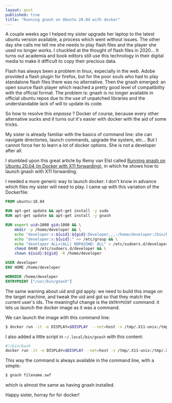 ```yaml
---
layout: post
published: true
title: "Running gnash on Ubuntu 20.04 with docker"
---
```


A couple weeks ago I helped my sister upgrade her laptop to the latest ubuntu version available, a process which went without issues.
The other day she calls me tell me she needs to play flash files and the player she used no longer works. I chuckled at the thought of flash files in 2020...
It turns out academia and book editors still use this technology in their digital media to make it difficult to copy their precious data.

Flash has always been a problem in linux, expecially in the web. Adobe provided a flash plugin for firefox, but for the poor souls who had to play standalone flash files there was no alternative. Then the gnash emerged: an open source flash player which reached a pretty good level of compatibility with the official format.
The problem is: gnash is no longer available in official ubuntu repos due to the use of unpatched libraries and the understandable lack of will 
to update its code.

So how to resolve this _enpasse_ ? Docker of course, because every other alternative sucks and it turns out it's easier with docker with the aid of some tricks.

My sister is already familiar with the basics of command line: she can navigate directories, launch commands, upgrade the system, etc... But I cannot force her to learn a lot of docker options. She is not a developer after all.

I stumbled upon this great article by Remy van Elst called [Running gnash on Ubuntu 20.04 (in Docker with X11 forwarding)](https://raymii.org/s/tutorials/Running_gnash_on_Ubuntu_20.04.html), in which he shows how to launch gnash with X11 forwarding.

I needed a more generic way to launch docker: I don't know in advance which files my sister will need to play. I came up with this variation of the Dockerfile:

```Dockerfile
FROM ubuntu:18.04

RUN apt-get update && apt-get install -y sudo
RUN apt-get update && apt-get install -y gnash

RUN export uid=1000 gid=1000 && \
    mkdir -p /home/developer && \
    echo "developer:x:${uid}:${gid}:Developer,,,:/home/developer:/bin/bash" >> /etc/passwd && \
    echo "developer:x:${uid}:" >> /etc/group && \
    echo "developer ALL=(ALL) NOPASSWD: ALL" > /etc/sudoers.d/developer && \
    chmod 0440 /etc/sudoers.d/developer && \
    chown ${uid}:${gid} -R /home/developer

USER developer
ENV HOME /home/developer

WORKDIR /home/developer
ENTRYPOINT ["/usr/bin/gnash"]
```

The same warning about uid and gid apply: we need to build this image on the target machine, and tweak the uid and gid so that they match the current user's ids.
The meaningful change is the `ENTRYPOINT` command: it lets us launch the docker image as it was a command.

We can launch the image with this command line:
```bash
$ docker run -it -e DISPLAY=$DISPLAY  --net=host -v /tmp/.X11-unix:/tmp/.X11-unix -v $(pwd):/home/developer gnash filename.swf
```

I also added a little script in `~/.local/bin/gnash` with this content:

```bash
#!/bin/bash
docker run -it -e DISPLAY=$DISPLAY --net=host -v /tmp/.X11-unix:/tmp/.X11-unix -v $(pwd):/home/developer gnash $@
```

This way the command is always available in the command line, with a simple:
```bash
$ gnash filename.swf
```
which is almost the same as having gnash installed.

Happy sister, horray for for docker!